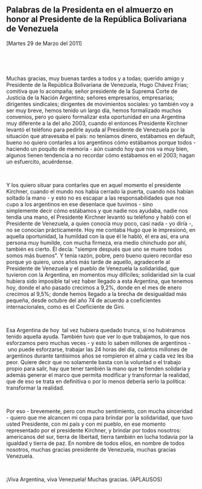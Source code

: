Palabras de la Presidenta en el almuerzo en honor al Presidente de la República Bolivariana de Venezuela
--------------------------------------------------------------------------------------------------------

[Martes 29 de Marzo del 2011]

 

 

Muchas gracias, muy buenas tardes a todos y a todas; querido amigo y
Presidente de la República Bolivariana de Venezuela, Hugo Chávez Frías;
comitiva que lo acompaña; señor presidente de la Suprema Corte de
Justicia de la Nación Argentina; señores empresarios, empresarias;
dirigentes sindicales; dirigentes de movimientos sociales: yo también
voy a ser muy breve, hemos tenido un largo día, hemos formalizado muchos
convenios, pero yo quiero formalizar esta oportunidad en una Argentina
muy diferente a la del año 2003, cuando el entonces Presidente Kirchner
levantó el teléfono para pedirle ayuda al Presidente de Venezuela por la
situación que atravesaba el país: no teníamos dinero, estábamos en
default, bueno no quiero contarles a los argentinos cómo estábamos
porque todos - haciendo un poquito de memoria - aún cuando hoy que nos
va muy bien, algunos tienen tendencia a no recordar cómo estábamos en el
2003; hagan un esfuercito, acuérdense.

 

Y los quiero situar para contarles que en aquel momento el presidente
Kirchner, cuando el mundo nos había cerrado la puerta, cuando nos habían
soltado la mano - y esto no es escapar a las responsabilidades que nos
cupo a los argentinos en ese desenlace que tuvimos - sino
simplemente decir cómo estábamos y que nadie nos ayudaba, nadie nos
tendía una mano, el Presidente Kirchner levantó su teléfono y habló con
el Presidente de Venezuela, a quien conocía muy poco, casi nada - yo
diría -, no se conocían prácticamente. Hoy me contaba Hugo que le
impresionó, en aquella oportunidad, la humildad con la que él le habló,
él era así, era una persona muy humilde, con mucha firmeza, era medio
chinchudo por ahí, también es cierto. Él decía: "siempre después que uno
se muere todos somos más buenos". Y tenía razón, pobre, pero bueno
quiero recordar eso porque yo quiero, unos años más tarde de aquello,
agradecerle al Presidente de Venezuela y el pueblo de Venezuela la
solidaridad, que tuvieron con la Argentina, en momentos muy difíciles;
solidaridad sin la cual hubiera sido imposible tal vez haber llegado a
esta Argentina, que tenemos hoy, donde el año pasado crecimos a 9,2%,
donde en el mes de enero crecimos al 9,5%; donde hemos llegado a la
brecha de desigualdad más pequeña, desde octubre del año 74 de acuerdo a
coeficientes internacionales, como es el Coeficiente de Gini.

 

Esa Argentina de hoy  tal vez hubiera quedado trunca, si no hubiéramos
tenido aquella ayuda. También tuvo que ver lo que trabajamos, lo que nos
esforzamos pero muchas veces - y esto lo saben millones de
argentinos - uno puede esforzarse, trabajar las 24 horas del día,
cuántos millones de argentinos durante tantísimos años se rompieron el
alma y cada vez les iba peor. Quiere decir que no solamente basta con la
voluntad o el trabajo propio para salir, hay que tener también la mano
que te tienden solidaria y además generar el marco que permita modificar
y transformar la realidad, que de eso se trata en definitiva o por lo
menos debería serlo la política: transformar la realidad.

 

Por eso - brevemente, pero con mucho sentimiento, con mucha sinceridad -
quiero que me alcancen mi copa para brindar por la solidaridad, que tuvo
usted Presidente, con mi país y con mi pueblo, en ese momento
representado por el presidente Kirchner, y brindar por todos nosotros:
americanos del sur, tierra de libertad, tierra también en lucha todavía
por la igualdad y tierra de paz. En nombre de todos ellos, en nombre de
todos nosotros, muchas gracias presidente de Venezuela, muchas gracias
Venezuela. 

 

¡Viva Argentina, viva Venezuela! Muchas gracias. (APLAUSOS)   
